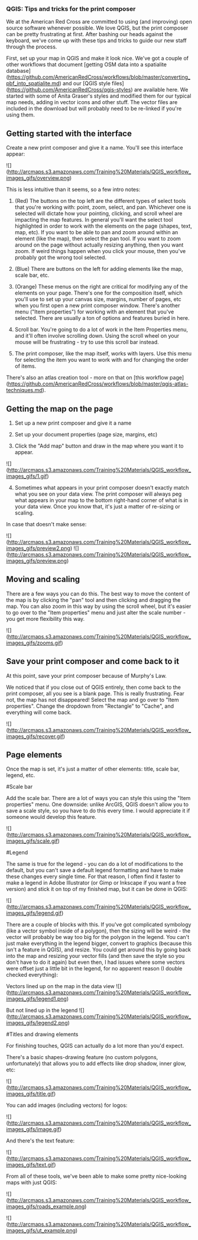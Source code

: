 ### QGIS: Tips and tricks for the print composer

We at the American Red Cross are committed to using (and improving) open source software whenever possible. We love QGIS, but the print composer can be pretty frustrating at first. After bashing our heads against the keyboard, we've come up with these tips and tricks to guide our new staff through the process.

First, set up your map in QGIS and make it look nice. We've got a couple of other workflows that document [getting OSM data into a spatialite database] (https://github.com/AmericanRedCross/workflows/blob/master/converting_pbf_into_spatialite.md) and our [QGIS style files] (https://github.com/AmericanRedCross/qgis-styles) are available here. We started with some of Anita Graser's styles and modified them for our typical map needs, adding in vector icons and other stuff. The vector files are included in the download but will probably need to be re-linked if you're using them.

## Getting started with the interface

Create a new print composer and give it a name. You'll see this interface appear:

![] (http://arcmaps.s3.amazonaws.com/Training%20Materials/QGIS_workflow_images_gifs/overview.png)

This is less intuitive than it seems, so a few intro notes:

1. (Red) The buttons on the top left are the different types of select tools that you're working with: point, zoom, select, and pan. Whichever one is selected will dictate how your pointing, clicking, and scroll wheel are impacting the map features. In general you'll want the select tool highlighted in order to work with the elements on the page (shapes, text, map, etc). If you want to be able to pan and zoom around within an element (like the map), then select the pan tool. If you want to zoom around on the page without actually resizing anything, then you want zoom. If weird things happen when you click your mouse, then you've probably got the wrong tool selected.

2. (Blue) There are buttons on the left for adding elements like the map, scale bar, etc.

3. (Orange) These menus on the right are critical for modifying any of the elements on your page. There's one for the composition itself, which you'll use to set up your canvas size, margins, number of pages, etc when you first open a new print composer window. There's another menu ("Item properties") for working with an element that you've selected. There are usually a ton of options and features buried in here.

4. Scroll bar. You're going to do a lot of work in the Item Properties menu, and it'll often involve scrolling down. Using the scroll wheel on your mouse will be frustrating - try to use this scroll bar instead.

5. The print composer, like the map itself, works with layers. Use this menu for selecting the item you want to work with and for changing the order of items.

There's also an atlas creation tool - more on that on [this workflow page] (https://github.com/AmericanRedCross/workflows/blob/master/qgis-atlas-techniques.md).


## Getting the map on the page

1. Set up a new print composer and give it a name

2. Set up your document properties (page size, margins, etc)

3. Click the "Add map" button and draw in the map where you want it to appear.

![] (http://arcmaps.s3.amazonaws.com/Training%20Materials/QGIS_workflow_images_gifs/1.gif)

4. Sometimes what appears in your print composer doesn't exactly match what you see on your data view. The print composer will always peg what appears in your map to the bottom right-hand corner of what is in your data view. Once you know that, it's just a matter of re-sizing or scaling.

In case that doesn't make sense:

![] (http://arcmaps.s3.amazonaws.com/Training%20Materials/QGIS_workflow_images_gifs/preview2.png)
![] (http://arcmaps.s3.amazonaws.com/Training%20Materials/QGIS_workflow_images_gifs/preview.png)


## Moving and scaling

There are a few ways you can do this. The best way to move the content of the map is by clicking the "pan" tool and then clicking and dragging the map. You can also zoom in this way by using the scroll wheel, but it's easier to go over to the "Item properties" menu and just alter the scale number - you get more flexibility this way.

![] (http://arcmaps.s3.amazonaws.com/Training%20Materials/QGIS_workflow_images_gifs/zooms.gif)

## Save your print composer and come back to it

At this point, save your print composer because of Murphy's Law.

We noticed that if you close out of QGIS entirely, then come back to the print composer, all you see is a blank page. This is really frustrating. Fear not, the map has not disappeared! Select the map and go over to "Item properties". Change the dropdown from "Rectangle" to "Cache", and everything will come back.

![] (http://arcmaps.s3.amazonaws.com/Training%20Materials/QGIS_workflow_images_gifs/recover.gif)

## Page elements

Once the map is set, it's just a matter of other elements: title, scale bar, legend, etc.

#Scale bar

Add the scale bar. There are a lot of ways you can style this using the "Item properties" menu. One downside: unlike ArcGIS, QGIS doesn't allow you to save a scale style, so you have to do this every time. I would appreciate it if someone would develop this feature.

![] (http://arcmaps.s3.amazonaws.com/Training%20Materials/QGIS_workflow_images_gifs/scale.gif)

#Legend

The same is true for the legend - you can do a lot of modifications to the default, but you can't save a default legend formatting and have to make these changes every single time. For that reason, I often find it faster to make a legend in Adobe Illustrator (or Gimp or Inkscape if you want a free version) and stick it on top of my finished map, but it can be done in QGIS:

![] (http://arcmaps.s3.amazonaws.com/Training%20Materials/QGIS_workflow_images_gifs/legend.gif)

There are a couple of blocks with this. If you've got complicated symbology (like a vector symbol inside of a polygon), then the sizing will be weird - the vector will probably be way too big for the polygon in the legend. You can't just make everything in the legend bigger, convert to graphics (because this isn't a feature in QGIS), and resize. You could get around this by going back into the map and resizing your vector fills (and then save the style so you don't have to do it again) but even then, I had issues where some vectors were offset just a little bit in the legend, for no apparent reason (I double checked everything):

Vectors lined up on the map in the data view
![] (http://arcmaps.s3.amazonaws.com/Training%20Materials/QGIS_workflow_images_gifs/legend1.png)

But not lined up in the legend
![] (http://arcmaps.s3.amazonaws.com/Training%20Materials/QGIS_workflow_images_gifs/legend2.png)

#Titles and drawing elements

For finishing touches, QGIS can actually do a lot more than you'd expect.

There's a basic shapes-drawing feature (no custom polygons, unfortunately) that allows you to add effects like drop shadow, inner glow, etc:

![] (http://arcmaps.s3.amazonaws.com/Training%20Materials/QGIS_workflow_images_gifs/title.gif)

You can add images (including vectors) for logos:

![] (http://arcmaps.s3.amazonaws.com/Training%20Materials/QGIS_workflow_images_gifs/image.gif)

And there's the text feature:

![] (http://arcmaps.s3.amazonaws.com/Training%20Materials/QGIS_workflow_images_gifs/text.gif)


From all of these tools, we've been able to make some pretty nice-looking maps with just QGIS:

![] (http://arcmaps.s3.amazonaws.com/Training%20Materials/QGIS_workflow_images_gifs/roads_example.png)

![] (http://arcmaps.s3.amazonaws.com/Training%20Materials/QGIS_workflow_images_gifs/ut_example.png)
